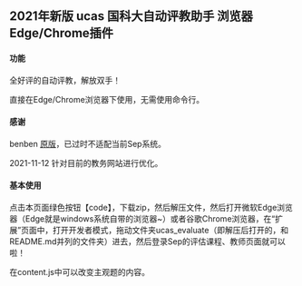 2021年新版 ucas 国科大自动评教助手 浏览器Edge/Chrome插件
----

#### 功能

全好评的自动评教，解放双手！

直接在Edge/Chrome浏览器下使用，无需使用命令行。

#### 感谢
benben [原版](https://codeload.github.com/banben/ucas_evaluate/zip/master)，已过时不适配当前Sep系统。

2021-11-12 针对目前的教务网站进行优化。

#### 基本使用

点击本页面绿色按钮【code】，下载zip，然后解压文件，然后打开微软Edge浏览器（Edge就是windows系统自带的浏览器~）或者谷歌Chrome浏览器，在“扩展”页面中，打开开发者模式，拖动文件夹ucas_evaluate（即解压后打开的，和README.md并列的文件夹）进去，然后登录Sep的评估课程、教师页面就可以啦！

在content.js中可以改变主观题的内容。
